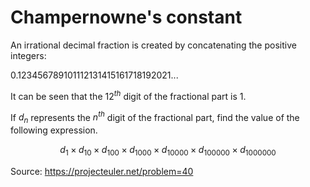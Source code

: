 # Champernowne's constant
An irrational decimal fraction is created by concatenating the positive integers:

0.123456789101112131415161718192021...

It can be seen that the $12^{th}$ digit of the fractional part is 1.

If $d_n$ represents the $n^{th}$ digit of the fractional part, find the value of the following expression.

$$
d_1 × d_{10} × d_{100} × d_{1000} × d_{10000} × d_{100000} × d_{1000000}
$$

Source: https://projecteuler.net/problem=40
